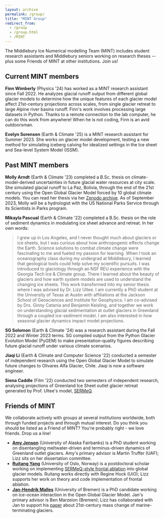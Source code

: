```yaml
---
layout: archive
permalink: /group/
title: "MINT Group"
redirect_from: 
  - /group
  - /group.html
  - /MINT
---
```

The Middlebury Ice Numerical modelling Team (MINT) includes student research assistants
and Middlebury seniors working on research theses -- plus some Friends of MINT at other
institutions.  Join us!

## Current MINT members

**Finn Wimberly** (Physics '24) has worked as a MINT research assistant since Fall 2022. 
He analyzes glacial runoff output from different global glacier models to determine how 
the unique features of each glacier model affect 21st-century projections across scales, 
from single glacier retreat to large Alpine river basins runoff.  Finn's work involves 
processing large datasets in Python. Thanks to a remote connection to the lab computer, 
he can do this work from anywhere! When he is not coding, Finn is an avid outdoorsman.

**Evelyn Sorensen** (Earth & Climate '25) is a MINT research assistant for Summer 2023.
She works on glacier model development, testing a new method for simulating iceberg 
calving for idealized settings in the Ice sheet and Sea-level System Model (ISSM).



## Past MINT members

**Molly Arndt** (Earth & Climate '23) completed a B.Sc. thesis on climate-model-derived 
uncertainties in future glacial water resources at city scale.  She simulated glacial runoff
to La Paz, Bolivia, through the end of the 21st century using the Open Global Glacier Model
forced by 10 global climate models.  You can read her thesis via her 
[Zenodo archive](https://dx.doi.org/10.5281/zenodo.7946884).  As of September 2023, Molly
will be a hydrologist with the US National Parks Service through its Scientists in Parks
program.

**Mikayla Pascual** (Earth & Climate '22) completed a B.Sc. thesis on the role of sediment
dynamics in modulating ice sheet advance and retreat. In her own words:
> I grew up in Los Angeles, and I never thought much about glaciers or ice sheets, 
but I was curious about how anthropogenic effects change the Earth. Science solutions 
to combat climate change were fascinating to me and fueled my passion for learning. 
When I took an oceanography class during my undergrad at Middlebury, I learned that 
geological tools could help solve my scientific pursuits. I was introduced to glaciology 
through an NSF REU experience with the Georgia Tech Ice & Climate group. There I learned 
about the beauty of glaciers and how earth system models are used to understand the 
changing ice sheets. This work transformed into my senior thesis where I was advised by 
Dr. Lizz Ultee. I am currently a PhD student at the University of Texas at Austin with 
affiliations at the Jackson School of Geosciences and Institute for Geophysics. I am 
co-advised by Drs. Ginny Catania and Benjamin Keisling, and together we work on 
understanding glacial sedimentation at outlet glaciers in Greenland through a 
coupled ice-sediment model. I am also interested in how seasonal glacier dynamics 
impact model projections.

**SG Solomon** (Earth & Climate '24) was a research assistant during the Fall 2022 and 
Winter 2023 terms.  SG compiled output from the Python Glacier Evolution Model (PyGEM)
to make presentation-quality figures describing future glacial runoff under various
climate scenarios.

**Jiaqi Li** (Earth & Climate and Computer Science '22) conducted a semester of independent
research using the Open Global Glacier Model to simulate future changes to Olivares Alfa
Glacier, Chile.  Jiaqi is now a software engineer.

**Siena Caddle** (Film '22) conducted two semesters of independent research, analysing 
projections of Greenland Ice Sheet outlet glacier retreat generated by Prof. Ultee's 
model, [SERMeQ](https://github.com/ehultee/sermeq).



## Friends of MINT
We collaborate actively with groups at several institutions worldwide, both through funded
projects and through mutual interest.  Do you think you should be listed as a Friend of MINT?
You're probably right - we love friends.  Drop us a line!

- [**Amy Jenson**](https://www.gi.alaska.edu/news/geophysical-institute-announces-2022-schaible-fellowship-recipients) 
(University of Alaska Fairbanks) is a PhD student working on disentangling
meltwater-driven and terminus-driven dynamics of Greenland outlet glaciers.  Amy's primary 
advisor is Martin Truffer (UAF); Lizz sits on her dissertation committee.
- [**Ruitang Yang**](https://scholar.google.com/citations?user=P7UUU4kAAAAJ&hl=en) 
(University of Oslo, Norway) is a postdoctoral scholar working on 
implementing [SERMeQ-style frontal ablation](https://github.com/ehultee/sermeq-fa) into
global glacier models.  Ruitang works directly with Regine Hock (UiO); Lizz supports her work
on theory and code implementation of frontal ablation.
- [**Jan-Hendrik Malles**](https://scholar.google.com/citations?user=pQ8FhHkAAAAJ&hl=en) 
(University of Bremen) is a PhD candidate working on ice-ocean interaction in the Open 
Global Glacier Model.  Jan's primary advisor is Ben Marzeion (Bremen); Lizz has 
collaborated with Jan to support his [paper](https://www.cambridge.org/core/journals/journal-of-glaciology/article/exploring-the-impact-of-a-frontal-ablation-parameterization-on-projected-21stcentury-mass-change-for-northern-hemisphere-glaciers/1ABFB1057B58B2CC42B0FEE33F346C3F) 
about 21st-century mass change of marine-terminating glaciers.